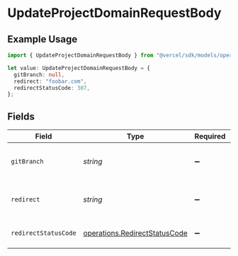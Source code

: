 # UpdateProjectDomainRequestBody

## Example Usage

```typescript
import { UpdateProjectDomainRequestBody } from "@vercel/sdk/models/operations";

let value: UpdateProjectDomainRequestBody = {
  gitBranch: null,
  redirect: "foobar.com",
  redirectStatusCode: 307,
};
```

## Fields

| Field                                                                          | Type                                                                           | Required                                                                       | Description                                                                    | Example                                                                        |
| ------------------------------------------------------------------------------ | ------------------------------------------------------------------------------ | ------------------------------------------------------------------------------ | ------------------------------------------------------------------------------ | ------------------------------------------------------------------------------ |
| `gitBranch`                                                                    | *string*                                                                       | :heavy_minus_sign:                                                             | Git branch to link the project domain                                          | <nil>                                                                          |
| `redirect`                                                                     | *string*                                                                       | :heavy_minus_sign:                                                             | Target destination domain for redirect                                         | foobar.com                                                                     |
| `redirectStatusCode`                                                           | [operations.RedirectStatusCode](../../models/operations/redirectstatuscode.md) | :heavy_minus_sign:                                                             | Status code for domain redirect                                                | 307                                                                            |